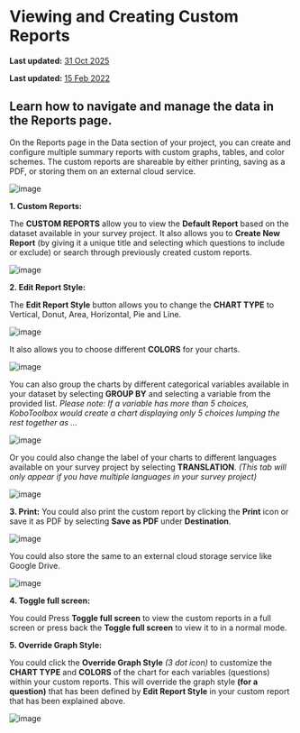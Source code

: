 # Viewing and Creating Custom Reports
**Last updated:** <a href="https://github.com/kobotoolbox/docs/blob/0050a936217ec4b5b9cf44a66826778898ed29d5/source/creating_custom_reports.md" class="reference">31 Oct 2025</a>


**Last updated:**
<a href="https://github.com/kobotoolbox/docs/blob/511ea4cb3c698a4b45e7c2b4efd1af4e356e811f/source/creating_custom_reports.md" class="reference">15
Feb 2022</a>

## Learn how to navigate and manage the data in the Reports page.

On the Reports page in the Data section of your project, you can create and
configure multiple summary reports with custom graphs, tables, and color
schemes. The custom reports are shareable by either printing, saving as a PDF,
or storing them on an external cloud service.

![image](/images/creating_custom_reports/chart.jpg)

**1. Custom Reports:**

The **CUSTOM REPORTS** allow you to view the **Default Report** based on the
dataset available in your survey project. It also allows you to **Create New
Report** (by giving it a unique title and selecting which questions to include
or exclude) or search through previously created custom reports.

![image](/images/creating_custom_reports/custom_report.jpg)

**2. Edit Report Style:**

The **Edit Report Style** button allows you to change the **CHART TYPE** to
Vertical, Donut, Area, Horizontal, Pie and Line.

![image](/images/creating_custom_reports/report_style.png)

It also allows you to choose different **COLORS** for your charts.

![image](/images/creating_custom_reports/style_color.png)

You can also group the charts by different categorical variables available in
your dataset by selecting **GROUP BY** and selecting a variable from the
provided list. _Please note: If a variable has more than 5 choices, KoboToolbox
would create a chart displaying only 5 choices lumping the rest together as …_

![image](/images/creating_custom_reports/group_by.png)

Or you could also change the label of your charts to different languages
available on your survey project by selecting **TRANSLATION**. _(This tab will
only appear if you have multiple languages in your survey project)_

![image](/images/creating_custom_reports/translation.png)

**3. Print:** You could also print the custom report by clicking the **Print**
icon or save it as PDF by selecting **Save as PDF** under **Destination**.

![image](/images/creating_custom_reports/print.png)

You could also store the same to an external cloud storage service like Google
Drive.

![image](/images/creating_custom_reports/destination.png)

**4. Toggle full screen:**

You could Press **Toggle full screen** to view the custom reports in a full
screen or press back the **Toggle full screen** to view it to in a normal mode.

**5. Override Graph Style:**

You could click the **Override Graph Style** _(3 dot icon)_ to customize the
**CHART TYPE** and **COLORS** of the chart for each variables (questions) within
your custom reports. This will override the graph style **(for a question)**
that has been defined by **Edit Report Style** in your custom report that has
been explained above.

![image](/images/creating_custom_reports/question_style.png)
